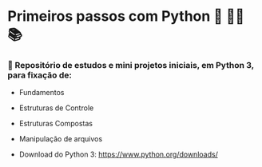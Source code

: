 # Primeiros passos com Python :snake: :woman_technologist: :books: 

### :rocket: Repositório de estudos e mini projetos iniciais, em Python 3, para fixação de:

* Fundamentos

* Estruturas de Controle

* Estruturas Compostas

* Manipulação de arquivos

* Download do Python 3: https://www.python.org/downloads/
